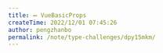 ```yaml
---
title: ➖ VueBasicProps
createTime: 2022/12/01 07:45:26
author: pengzhanbo
permalink: /note/type-challenges/dpy15mkm/
---
```

